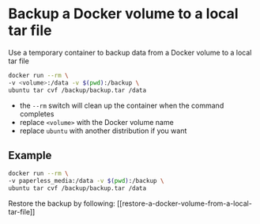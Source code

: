 # Backup a Docker volume to a local tar file

Use a temporary container to backup data from a Docker volume to a local tar file

```bash
docker run --rm \
-v <volume>:/data -v $(pwd):/backup \
ubuntu tar cvf /backup/backup.tar /data
```

- the `--rm` switch will clean up the container when the command completes
- replace `<volume>` with the Docker volume name
- replace `ubuntu` with another distribution if you want

## Example

```bash
docker run --rm \
-v paperless_media:/data -v $(pwd):/backup \
ubuntu tar cvf /backup/backup.tar /data
```

Restore the backup by following: [[restore-a-docker-volume-from-a-local-tar-file]]
